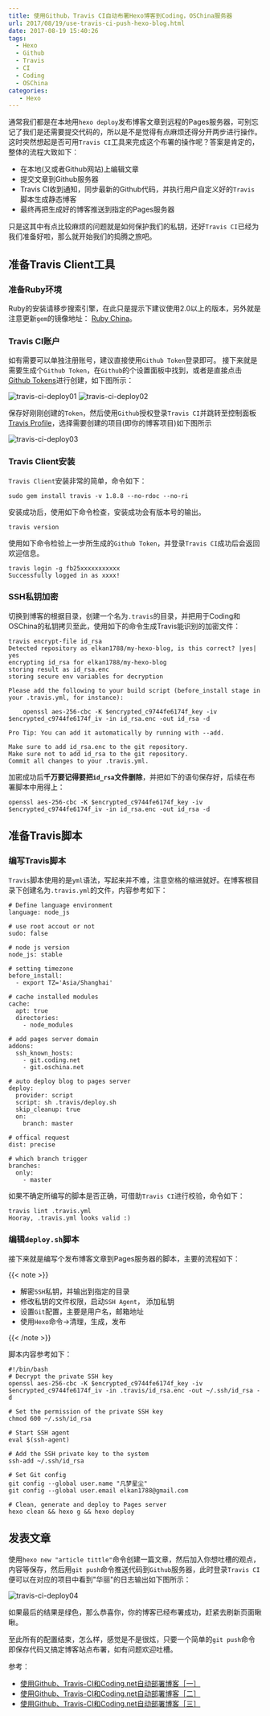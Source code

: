```yaml
---
title: 使用Github，Travis CI自动布署Hexo博客到Coding，OSChina服务器
url: 2017/08/19/use-travis-ci-push-hexo-blog.html
date: 2017-08-19 15:40:26
tags:
  - Hexo
  - Github
  - Travis
  - CI
  - Coding
  - OSChina
categories:
   - Hexo
---
```


通常我们都是在本地用`hexo deploy`发布博客文章到远程的Pages服务器，可别忘记了我们是还需要提交代码的，所以是不是觉得有点麻烦还得分开两步进行操作。这时突然想起是否可用`Travis CI`工具来完成这个布署的操作呢？答案是肯定的，整体的流程大致如下：


 - 在本地(又或者Github网站)上编辑文章
 - 提交文章到Github服务器
 - Travis CI收到通知，同步最新的Github代码，并执行用户自定义好的`Travis`脚本生成静态博客
 - 最终再把生成好的博客推送到指定的Pages服务器


只是这其中有点比较麻烦的问题就是如何保护我们的私钥，还好`Travis CI`已经为我们准备好啦，那么就开始我们的捣腾之旅吧。

<!--more-->

## 准备Travis Client工具

### 准备Ruby环境

Ruby的安装请移步搜索引擎，在此只是提示下建议使用2.0以上的版本，另外就是注意更新`gem`的镜像地址： [Ruby China](https://gems.ruby-china.org)。

### Travis CI账户

如有需要可以单独注册账号，建议直接使用`Github Token`登录即可。 接下来就是需要生成个`Github Token`，在`Github`的个设置面板中找到，或者是直接点击[Github Tokens](https://github.com/settings/tokens)进行创建，如下图所示：

![travis-ci-deploy01](//imgs.lisenhui.cn/blog/2017/08-19-travis-ci-deploy01.png)
![travis-ci-deploy02](//imgs.lisenhui.cn/blog/2017/08-19-travis-ci-deploy02.png)

保存好刚刚创建的`Token`，然后使用`Github`授权登录`Travis CI`并跳转至控制面板[Travis Profile](https://travis-ci.org/profile/)，选择需要创建的项目(即你的博客项目)如下图所示

![travis-ci-deploy03](//imgs.lisenhui.cn/blog/2017/08-19-travis-ci-deploy03.png)

### Travis Client安装

`Travis Client`安装非常的简单，命令如下：

```
sudo gem install travis -v 1.8.8 --no-rdoc --no-ri
```

安装成功后，使用如下命令检查，安装成功会有版本号的输出。

```
travis version
```

使用如下命令检验上一步所生成的`Github Token`，并登录`Travis CI`成功后会返回欢迎信息。

```
travis login -g fb25xxxxxxxxxxx
Successfully logged in as xxxx!
```

### SSH私钥加密

切换到博客的根据目录，创建一个名为`.travis`的目录，并把用于Coding和OSChina的私钥拷贝至此，使用如下的命令生成Travis能识别的加密文件：

```
travis encrypt-file id_rsa
Detected repository as elkan1788/my-hexo-blog, is this correct? |yes| yes
encrypting id_rsa for elkan1788/my-hexo-blog
storing result as id_rsa.enc
storing secure env variables for decryption

Please add the following to your build script (before_install stage in your .travis.yml, for instance):

    openssl aes-256-cbc -K $encrypted_c9744fe6174f_key -iv $encrypted_c9744fe6174f_iv -in id_rsa.enc -out id_rsa -d

Pro Tip: You can add it automatically by running with --add.

Make sure to add id_rsa.enc to the git repository.
Make sure not to add id_rsa to the git repository.
Commit all changes to your .travis.yml.

```

加密成功后**千万要记得要把`id_rsa`文件删除**，并把如下的语句保存好，后续在布署脚本中用得上：

```
openssl aes-256-cbc -K $encrypted_c9744fe6174f_key -iv $encrypted_c9744fe6174f_iv -in id_rsa.enc -out id_rsa -d
```

## 准备Travis脚本

### 编写Travis脚本

`Travis`脚本使用的是`yml`语法，写起来并不难，注意空格的缩进就好。在博客根目录下创建名为`.travis.yml`的文件，内容参考如下：

```
# Define language environment
language: node_js

# use root accout or not
sudo: false

# node js version
node_js: stable

# setting timezone
before_install:
  - export TZ='Asia/Shanghai'

# cache installed modules
cache:
  apt: true
  directories:
    - node_modules

# add pages server domain
addons:
  ssh_known_hosts:
    - git.coding.net
    - git.oschina.net

# auto deploy blog to pages server
deploy:
  provider: script
  script: sh .travis/deploy.sh
  skip_cleanup: true
  on:
    branch: master

# offical request
dist: precise

# which branch trigger
branches:
  only:
    - master
```

如果不确定所编写的脚本是否正确，可借助`Travis CI`进行校验，命令如下：

```
travis lint .travis.yml
Hooray, .travis.yml looks valid :)
```

### 编辑`deploy.sh`脚本

接下来就是编写个发布博客文章到Pages服务器的脚本，主要的流程如下：

{{< note >}}

- 解密`SSH`私钥，并输出到指定的目录
- 修改私钥的文件权限，启动`SSH Agent`， 添加私钥
- 设置`Git`配置，主要是用户名，邮箱地址
- 使用`Hexo`命令->清理，生成，发布

{{< /note >}}

脚本内容参考如下：

```
#!/bin/bash
# Decrypt the private SSH key
openssl aes-256-cbc -K $encrypted_c9744fe6174f_key -iv $encrypted_c9744fe6174f_iv -in .travis/id_rsa.enc -out ~/.ssh/id_rsa -d

# Set the permission of the private SSH key
chmod 600 ~/.ssh/id_rsa

# Start SSH agent
eval $(ssh-agent)

# Add the SSH private key to the system
ssh-add ~/.ssh/id_rsa

# Set Git config
git config --global user.name "凡梦星尘"
git config --global user.email elkan1788@gmail.com

# Clean, generate and deploy to Pages server
hexo clean && hexo g && hexo deploy

```

## 发表文章

使用`hexo new "article tittle"`命令创建一篇文章，然后加入你想吐槽的观点，内容等保存，然后用`git push`命令推送代码到`Github`服务器，此时登录`Travis CI`便可以在对应的项目中看到"华丽"的日志输出如下图所示：

![travis-ci-deploy04](//imgs.lisenhui.cn/blog/2017/08-19-travis-ci-deploy04.png)

如果最后的结果是绿色，那么恭喜你，你的博客已经布署成功，赶紧去刷新页面瞅瞅。


至此所有的配置结束，怎么样，感觉是不是很炫，只要一个简单的`git push`命令即保存代码又搞定博客站点布署，如有问题欢迎吐槽。


参考：

- [使用Github、Travis-CI和Coding.net自动部署博客［一］](https://huangyijie.com/2016/09/20/blog-with-github-travis-ci-and-coding-net-1/)
- [使用Github、Travis-CI和Coding.net自动部署博客［二］](https://huangyijie.com/2016/10/05/blog-with-github-travis-ci-and-coding-net-2/)
- [使用Github、Travis-CI和Coding.net自动部署博客［三］](https://huangyijie.com/2017/06/22/blog-with-github-travis-ci-and-coding-net-3/)

